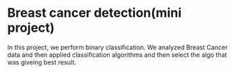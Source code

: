 # Breast cancer detection(mini project)
 In this project, we perform binary classification. We analyzed Breast Cancer data and then applied classification algorithms and then select the algo that was giveing best result.
